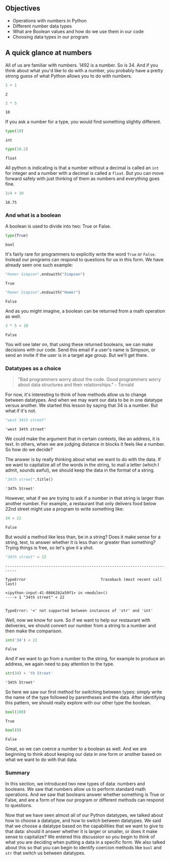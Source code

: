 
## Objectives
* Operations with numbers in Python
* Different number data types
* What are Boolean values and how do we use them in our code
* Choosing data types in our program

## A quick glance at numbers

All of us are familiar with numbers.  1492 is a number.  So is 34.  And if you think about what you'd like to do with a number, you probably have a pretty strong guess of what Python allows you to do with numbers.


```python
1 + 1
```




    2




```python
2 * 5
```




    10



If you ask a number for a type, you would find something slightly different.


```python
type(10)
```




    int




```python
type(10.2)
```




    float



All python is indicating is that a number without a decimal is called an `int` for integer and a number with a decimal is called a `float`.  But you can move forward safely with just thinking of them as numbers and everything goes fine.


```python
3/4 + 10
```




    10.75



### And what is a boolean

A boolean is used to divide into two: True or False.


```python
type(True)
```




    bool



It's fairly rare for programmers to explicitly write the word `True` or `False`.  Instead our programs can respond to questions for us in this form.  We have already seen one such example:


```python
"Homer Simpson".endswith("Simpson")
```




    True




```python
"Homer Simpson".endswith("Homer")
```




    False



And as you might imagine, a boolean can be returned from a math operation as well.


```python
3 * 5 < 10
```




    False



You will see later on, that using these returned booleans, we can make decisions with our code.  Send this email if a user's name is Simpson, or send an invite if the user is in a target age group.  But we'll get there.

### Datatypes as a choice

> "Bad programmers worry about the code. Good programmers worry about data structures and their relationships." - Torvald 

For now, it's interesting to think of how methods allow us to change between datatypes.  And when we may want our data to be in one datatype versus another.  We started this lesson by saying that 34 is a number.  But what if it's not.


```python
"west 34th street"
```




    'west 34th street'



We could make the argument that in certain contexts, like an address, it is text.  In others, when we are judging distance in blocks it feels like a number.  So how do we decide?  

The answer is by really thinking about what we want to do with the data.  If we want to capitalize all of the words in the string, to mail a letter (which I admit, sounds awful), we should keep the data in the format of a string.


```python
"34th street".title()
```




    '34Th Street'



However, what if we are trying to ask if a number in that string is larger than another number.  For example, a restaurant that only delivers food below 22nd street might use a program to write something like: 


```python
34 < 22
```




    False



But would a method like less than, be in a string?  Does it make sense for a string, text, to answer whether it is less than or greater than something?  Trying things is free, so let's give it a shot.


```python
"34th street" < 22
```


    ---------------------------------------------------------------------------

    TypeError                                 Traceback (most recent call last)

    <ipython-input-41-08662b2a59f1> in <module>()
    ----> 1 "34th street" < 22
    

    TypeError: '<' not supported between instances of 'str' and 'int'


Well, now we know for sure.  So if we want to help our restaurant with deliveries, we should convert our number from a string to a number and then make the comparison.


```python
int('34') < 22
```




    False



And if we want to go from a number to the string, for example to produce an address, we again need to pay attention to the type.


```python
str(34) + 'th Street'
```




    '34th Street'



So here we saw our first method for switching between types: simply write the name of the type followed by parentheses and the data.  After identifying this pattern, we should really explore with our other type the boolean.


```python
bool(100)
```




    True




```python
bool(0)
```




    False



Great, so we can coerce a number to a boolean as well.  And we are beginning to think about keeping our data in one form or another based on what we want to do with that data.    

### Summary

In this section, we introduced two new types of data: numbers and booleans.  We saw that numbers allow us to perform standard math operations. And we saw that booleans answer whether something is True or False, and are a form of how our program or different methods can respond to questions.

Now that we have seen almost all of our Python datatypes, we talked about how to choose a datatype, and how to switch between datatypes.  We said that we choose a datatype based on the capabilities that we want to give to that data: should it answer whether it is larger or smaller, or does it make sense to capitalize?  We entered this discussion so you begin to think of what you are deciding when putting a data in a specific form.  We also talked about this so that you can begin to identify coercion methods like `bool` and `str` that switch us between datatypes. 
